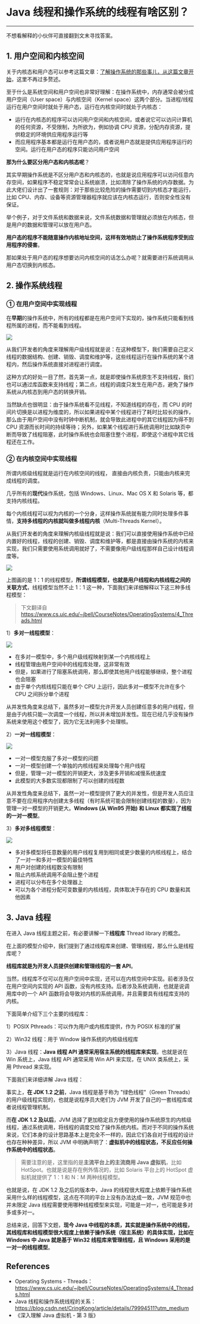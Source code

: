 # Java 线程和操作系统的线程有啥区别？

---

不想看解释的小伙伴可直接翻到文末寻找答案。

## 1. 用户空间和内核空间

关于内核态和用户态可以参考这篇文章：[了解操作系统的那些事儿，从这篇文章开始](https://mp.weixin.qq.com/s/SHALDyqqR0-B0VD63Qp9gg)，这里不再过多赘述。

至于什么是系统空间和用户空间也非常好理解：在操作系统中，内存通常会被分成用户空间（User space）与内核空间（Kernel space）这两个部分。当进程/线程运行在用户空间时就处于用户态，运行在内核空间时就处于内核态：

- 运行在内核态的程序可以访问用户空间和内核空间，或者说它可以访问计算机的任何资源，不受限制，为所欲为，例如协调 CPU 资源，分配内存资源，提供稳定的环境供应用程序运行等
- 而应用程序基本都是运行在用户态的，或者说用户态就是提供应用程序运行的空间。运行在用户态的程序只能访问用户空间

**那为什么要区分用户态和内核态呢**？

其实早期操作系统是不区分用户态和内核态的，也就是说应用程序可以访问任意内存空间，如果程序不稳定常常会让系统崩溃，比如清除了操作系统的内存数据。为此大佬们设计出了一套规则：对于那些比较危险的操作需要切到内核态才能运行，比如 CPU、内存、设备等资源管理器程序就应该在内核态运行，否则安全性没有保证。

举个例子，对于文件系统和数据来说，文件系统数据和管理就必须放在内核态，但是用户的数据和管理可以放在用户态。

**用户态的程序不能随意操作内核地址空间，这样有效地防止了操作系统程序受到应用程序的侵害**。

那如果处于用户态的程序想要访问内核空间的话怎么办呢？就需要进行系统调用从用户态切换到内核态。

## 2. 操作系统线程

### ① 在用户空间中实现线程

在**早期**的操作系统中，所有的线程都是在用户空间下实现的，操作系统只能看到线程所属的进程，而不能看到线程。

![](https://gitee.com/veal98/images/raw/master/img/20210418213806.png)

从我们开发者的角度来理解用户级线程就是说：在这种模型下，我们需要自己定义线程的数据结构、创建、销毁、调度和维护等，这些线程运行在操作系统的某个进程内，然后操作系统直接对进程进行调度。

这种方式的好处一目了然，首先第一点，就是即使操作系统原生不支持线程，我们也可以通过库函数来支持线程；第二点，线程的调度只发生在用户态，避免了操作系统从内核态到用户态的转换开销。

当然缺点也很明显：由于操作系统看不见线程，不知道线程的存在，而 CPU 的时间片切换是以进程为维度的，所以如果进程中某个线程进行了耗时比较长的操作，那么由于用户空间中没有时钟中断机制，就会导致此进程中的其它线程因为得不到 CPU 资源而长时间的持续等待；另外，如果某个线程进行系统调用时比如缺页中断而导致了线程阻塞，此时操作系统也会阻塞住整个进程，即使这个进程中其它线程还在工作。

### ② 在内核空间中实现线程

所谓内核级线程就是运行在内核空间的线程， 直接由内核负责，只能由内核来完成线程的调度。

几乎所有的**现代**操作系统，包括 Windows、Linux、Mac OS X 和 Solaris 等，都支持内核线程。

每个内核线程可以视为内核的一个分身，这样操作系统就有能力同时处理多件事情，**支持多线程的内核就叫做多线程内核**（Multi-Threads Kernel）。

从我们开发者的角度来理解内核级线程就是说：我们可以直接使用操作系统中已经内置好的线程，线程的创建、销毁、调度和维护等，都是直接由操作系统的内核来实现，我们只需要使用系统调用就好了，不需要像用户级线程那样自己设计线程调度等。

![](https://gitee.com/veal98/images/raw/master/img/20210418214229.png)

上图画的是 1：1 的线程模型，**所谓线程模型，也就是用户线程和内核线程之间的关联方式**，线程模型当然不止 1：1 这一种，下面我们来详细解释以下这三种多线程模型：

> 下文翻译自 https://www.cs.uic.edu/~jbell/CourseNotes/OperatingSystems/4_Threads.html

1）**多对一线程模型**：

![](https://gitee.com/veal98/images/raw/master/img/20210418222101.png)

- 在多对一模型中，多个用户级线程映射到某一个内核线程上
- 线程管理由用户空间中的线程库处理，这非常有效
- 但是，如果进行了阻塞系统调用，那么即使其他用户线程能够继续，整个进程也会阻塞
- 由于单个内核线程只能在单个 CPU 上运行，因此多对一模型不允许在多个 CPU 之间拆分单个进程

从并发性角度来总结下，虽然多对一模型允许开发人员创建任意多的用户线程，但是由于内核只能一次调度一个线程，所以并未增加并发性。现在已经几乎没有操作系统来使用这个模型了，因为它无法利用多个处理核。

2）**一对一线程模型**：

![](https://gitee.com/veal98/images/raw/master/img/20210418222219.png)



- 一对一模型克服了多对一模型的问题
- 一对一模型创建一个单独的内核线程来处理每个用户线程
- 但是，管理一对一模型的开销更大，涉及更多开销和减慢系统速度
- 此模型的大多数实现都限制了可以创建的线程数

从并发性角度来总结下，虽然一对一模型提供了更大的并发性，但是开发人员应注意不要在应用程序内创建太多线程（有时系统可能会限制创建线程的数量），因为管理一对一模型的开销更大。**Windows (从 Win95 开始) 和 Linux 都实现了线程的一对一模型**。

3）**多对多线程模型**：

![](https://gitee.com/veal98/images/raw/master/img/20210418222230.png)

- 多对多模型将任意数量的用户线程复用到相同或更少数量的内核线程上，结合了一对一和多对一模型的最佳特性
- 用户对创建的线程数没有限制
- 阻止内核系统调用不会阻止整个进程
- 进程可以分布在多个处理器上
- 可以为各个进程分配可变数量的内核线程，具体取决于存在的 CPU 数量和其他因素

## 3. Java 线程

在进入 Java 线程主题之前，有必要讲解一下**线程库** Thread library 的概念。

在上面的模型介绍中，我们提到了通过线程库来创建、管理线程，那么什么是线程库呢？

**线程库就是为开发人员提供创建和管理线程的一套 API**。

当然，线程库不仅可以在用户空间中实现，还可以在内核空间中实现。前者涉及仅在用户空间内实现的 API 函数，没有内核支持。后者涉及系统调用，也就是说调用库中的一个 API 函数将会导致对内核的系统调用，并且需要具有线程库支持的内核。

下面简单介绍下三个主要的线程库：

1）POSIX Pthreads：可以作为用户或内核库提供，作为 POSIX 标准的扩展

2）Win32 线程：用于 Window 操作系统的内核级线程库

3）Java 线程：**Java 线程 API 通常采用宿主系统的线程库来实现**，也就是说在 Win 系统上，Java 线程 API 通常采用 Win API 来实现，在 UNIX 类系统上，采用 Pthread 来实现。

下面我们来详细讲解 Java 线程：

事实上，**在 JDK 1.2 之前**，Java 线程是基于称为 "绿色线程"（Green Threads）的用户级线程实现的，也就是说程序员大佬们为 JVM 开发了自己的一套线程库或者说线程管理机制。

而**在 JDK 1.2 及以后**，JVM 选择了更加稳定且方便使用的操作系统原生的内核级线程，通过系统调用，将线程的调度交给了操作系统内核。而对于不同的操作系统来说，它们本身的设计思路基本上是完全不一样的，因此它们各自对于线程的设计也存在种种差异，所以 JVM 中明确声明了：**虚拟机中的线程状态，不反应任何操作系统中的线程状态**。

> 需要注意的是，这里指的是**主流平台上的主流商用 Java 虚拟机**，比如 HotSpot。也就是说是存在例外情况的，比如 Solaris 平台上的 HotSpot 虚拟机就提供了 1：1 和 N：M 两种线程模型。

也就是说，在 JDK 1.2 及之后的版本中，Java 的线程很大程度上依赖于操作系统采用什么样的线程模型，这点在不同的平台上没有办法达成一致，JVM 规范中也并未限定 Java 线程需要使用哪种线程模型来实现，可能是一对一，也可能是多对多或多对一。

总结来说，回答下文题，**现今 Java 中线程的本质，其实就是操作系统中的线程，其线程库和线程模型很大程度上依赖于操作系统（宿主系统）的具体实现，比如在 Windows 中 Java 就是基于 Win32 线程库来管理线程，且 Windows 采用的是一对一的线程模型**。

## References

- Operating Systems - Threads：https://www.cs.uic.edu/~jbell/CourseNotes/OperatingSystems/4_Threads.html
- Java 线程和操作系统线程的关系：https://blog.csdn.net/CringKong/article/details/79994511?utm_medium
- 《深入理解 Java 虚拟机 - 第 3 版》